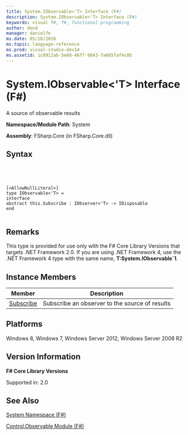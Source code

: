 ```yaml
---
title: System.IObservable<'T> Interface (F#)
description: System.IObservable<'T> Interface (F#)
keywords: visual f#, f#, functional programming
author: dend
manager: danielfe
ms.date: 05/16/2016
ms.topic: language-reference
ms.prod: visual-studio-dev14
ms.assetid: 1c0912ab-5e60-46ff-9843-7a665faf4c0b 
---
```


# System.IObservable<'T> Interface (F#)

A source of observable results

**Namespace/Module Path**: System

**Assembly**: FSharp.Core (in FSharp.Core.dll)


## Syntax



```




[<AllowNullLiteral>]
type IObservable<'T> =
interface
abstract this.Subscribe : IObserver<'T> -> IDisposable
end


```





## Remarks
This type is provided for use only with the F# Core Library Versions that targets .NET Framework 2.0. If you are using .NET Framework 4, use the .NET Framework 4 type with the same name, **T:System.IObservable&#96;1**.


## Instance Members


|Member|Description|
|------|-----------|
|[Subscribe](http://msdn.microsoft.com/en-us/library/e9c09e03-b1f9-4975-b992-1f222e8298ae)|Subscribe an observer to the source of results|

## Platforms
Windows 8, Windows 7, Windows Server 2012, Windows Server 2008 R2


## Version Information
**F# Core Library Versions**

Supported in: 2.0




## See Also
[System Namespace &#40;F&#35;&#41;](System-Namespace-%5BFSharp%5D.md)

[Control.Observable Module &#40;F&#35;&#41;](Control.Observable-Module-%5BFSharp%5D.md)

